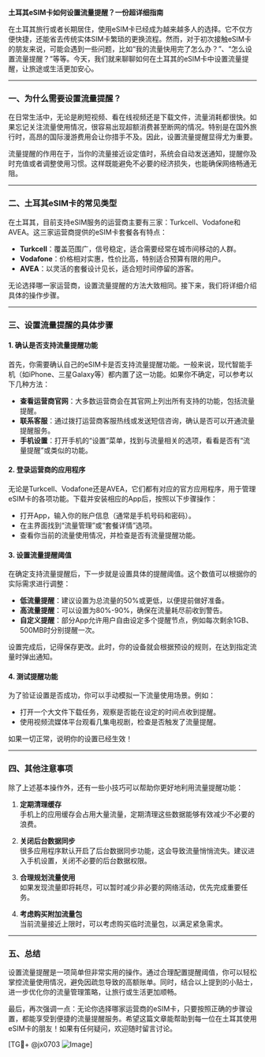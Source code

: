 **土耳其eSIM卡如何设置流量提醒？一份超详细指南**

在土耳其旅行或者长期居住，使用eSIM卡已经成为越来越多人的选择。它不仅方便快捷，还能省去传统实体SIM卡繁琐的更换流程。然而，对于初次接触eSIM卡的朋友来说，可能会遇到一些问题，比如“我的流量快用完了怎么办？”、“怎么设置流量提醒？”等等。今天，我们就来聊聊如何在土耳其的eSIM卡中设置流量提醒，让旅途或生活更加安心。

---

### 一、为什么需要设置流量提醒？

在日常生活中，无论是刷短视频、看在线视频还是下载文件，流量消耗都很快。如果忘记关注流量使用情况，很容易出现超额消费甚至断网的情况。特别是在国外旅行时，高昂的国际漫游费用会让你措手不及。因此，设置流量提醒显得尤为重要。

流量提醒的作用在于，当你的流量接近设定值时，系统会自动发送通知，提醒你及时充值或者调整使用习惯。这样既能避免不必要的经济损失，也能确保网络畅通无阻。

---

### 二、土耳其eSIM卡的常见类型

在土耳其，目前支持eSIM服务的运营商主要有三家：Turkcell、Vodafone和AVEA。这三家运营商提供的eSIM卡套餐各有特点：

- **Turkcell**：覆盖范围广，信号稳定，适合需要经常在城市间移动的人群。
- **Vodafone**：价格相对实惠，性价比高，特别适合预算有限的用户。
- **AVEA**：以灵活的套餐设计见长，适合短时间停留的游客。

无论选择哪一家运营商，设置流量提醒的方法大致相同。接下来，我们将详细介绍具体的操作步骤。

---

### 三、设置流量提醒的具体步骤

#### 1. 确认是否支持流量提醒功能

首先，你需要确认自己的eSIM卡是否支持流量提醒功能。一般来说，现代智能手机（如iPhone、三星Galaxy等）都内置了这一功能。如果你不确定，可以参考以下几种方法：

- **查看运营商官网**：大多数运营商会在其官网上列出所有支持的功能，包括流量提醒。
- **联系客服**：通过拨打运营商客服热线或发送短信咨询，确认是否可以开通流量提醒服务。
- **手机设置**：打开手机的“设置”菜单，找到与流量相关的选项，看看是否有“流量提醒”或类似的功能。

#### 2. 登录运营商的应用程序

无论是Turkcell、Vodafone还是AVEA，它们都有对应的官方应用程序，用于管理eSIM卡的各项功能。下载并安装相应的App后，按照以下步骤操作：

- 打开App，输入你的账户信息（通常是手机号码和密码）。
- 在主界面找到“流量管理”或“套餐详情”选项。
- 查看你当前的流量使用情况，并检查是否有流量提醒功能。

#### 3. 设置流量提醒阈值

在确定支持流量提醒后，下一步就是设置具体的提醒阈值。这个数值可以根据你的实际需求进行调整：

- **低流量提醒**：建议设置为总流量的50%或更低，以便提前做好准备。
- **高流量提醒**：可以设置为80%-90%，确保在流量耗尽前收到警告。
- **自定义提醒**：部分App允许用户自由设定多个提醒节点，例如每次剩余1GB、500MB时分别提醒一次。

设置完成后，记得保存更改。此时，你的设备就会根据预设的规则，在达到指定流量时弹出通知。

#### 4. 测试提醒功能

为了验证设置是否成功，你可以手动模拟一下流量使用场景。例如：

- 打开一个大文件下载任务，观察是否能在设定的时间点收到提醒。
- 使用视频流媒体平台观看几集电视剧，检查是否触发了流量提醒。

如果一切正常，说明你的设置已经生效！

---

### 四、其他注意事项

除了上述基本操作外，还有一些小技巧可以帮助你更好地利用流量提醒功能：

1. **定期清理缓存**  
   手机上的应用缓存会占用大量流量，定期清理这些数据能够有效减少不必要的浪费。

2. **关闭后台数据同步**  
   很多应用程序默认开启了后台数据同步功能，这会导致流量悄悄流失。建议进入手机设置，关闭不必要的后台数据权限。

3. **合理规划流量使用**  
   如果发现流量即将耗尽，可以暂时减少非必要的网络活动，优先完成重要任务。

4. **考虑购买附加流量包**  
   当前流量接近上限时，可以考虑购买临时流量包，以满足紧急需求。

---

### 五、总结

设置流量提醒是一项简单但非常实用的操作。通过合理配置提醒阈值，你可以轻松掌控流量使用情况，避免因疏忽导致的高额账单。同时，结合以上提到的小贴士，进一步优化你的流量管理策略，让旅行或生活更加顺畅。

最后，再次强调一点：无论你选择哪家运营商的eSIM卡，只要按照正确的步骤设置，都能享受到便捷的流量提醒服务。希望这篇文章能帮助到每一位在土耳其使用eSIM卡的朋友！如果有任何疑问，欢迎随时留言讨论。

[TG💪+ @jx0703 ![Image](https://github.com/user-attachments/assets/dbca1d08-cadb-493c-b0ec-ad6f7a83f270)]